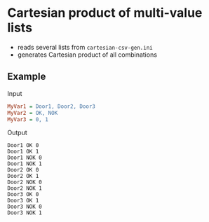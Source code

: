 # Cartesian product of multi-value lists

* reads several lists from `cartesian-csv-gen.ini`
* generates Cartesian product of all combinations

## Example

Input

```ini
MyVar1 = Door1, Door2, Door3
MyVar2 = OK, NOK
MyVar3 = 0, 1
```

Output

```text
Door1 OK 0
Door1 OK 1
Door1 NOK 0
Door1 NOK 1
Door2 OK 0
Door2 OK 1
Door2 NOK 0
Door2 NOK 1
Door3 OK 0
Door3 OK 1
Door3 NOK 0
Door3 NOK 1
```

